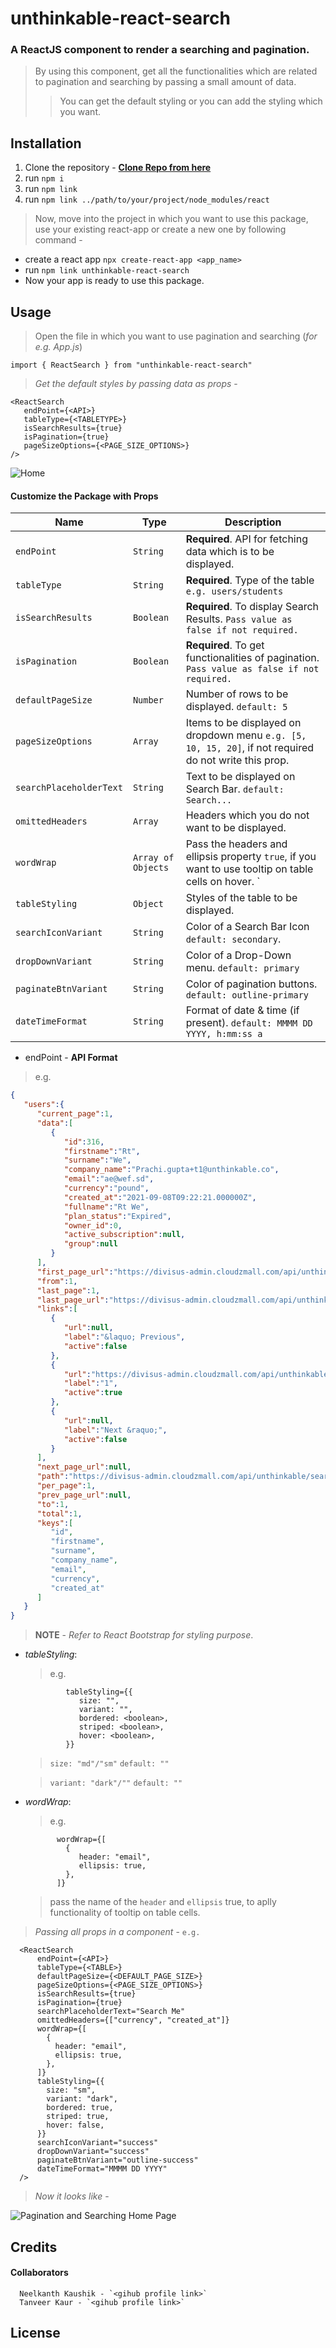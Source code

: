# unthinkable-react-search
### A ReactJS component to render a searching and pagination.
> By using this component, get all the functionalities which are related to pagination and searching by passing a small amount of data.
>> You can get the default styling or you can add the styling which you want.


## Installation 
1. Clone the repository - **[Clone Repo from here](https://github.com/nefoyoch/unthinkable-react-search/)**
2. run `npm i`
3. run `npm link`
4. run `npm link ../path/to/your/project/node_modules/react`

> Now, move into the project in which you want to use this package, use your existing react-app or create a new one by following command -
- create a react app `npx create-react-app <app_name>`
- run `npm link unthinkable-react-search` 
- Now your app is ready to use this package.

## Usage

> Open the file in which you want to use pagination and searching (*for e.g. App.js*) 
```JSX
import { ReactSearch } from "unthinkable-react-search"
```
> *Get the default styles by passing data as props* - 
   ```JSX
   <ReactSearch
      endPoint={<API>}
      tableType={<TABLETYPE>}
      isSearchResults={true}
      isPagination={true}
      pageSizeOptions={<PAGE_SIZE_OPTIONS>}
   />
   ```
![Home](assets/images/Default.png)

#### Customize the Package with Props

|      Name                      |             Type       | Description                                            |
| -------------------------------| ----------------| --------------------------------------------------------------                                  
|     `endPoint`                 |     `String`    | **Required**. API for fetching data which is to be displayed.  |
|     `tableType`                |     `String`    | **Required**. Type of the table `e.g. users/students`          |
|     `isSearchResults`          |     `Boolean`   | **Required**. To display Search Results. `Pass value as false if not required.`|
|     `isPagination`             |     `Boolean`   | **Required**. To get functionalities of pagination. `Pass value as false if not required.`| 
|     `defaultPageSize`          |     `Number`    |   Number of rows to be displayed. `default: 5`|
|     `pageSizeOptions`          |     `Array`     |   Items to be displayed on dropdown menu `e.g. [5, 10, 15, 20]`, if not required do not write this prop.         |
|     `searchPlaceholderText`    |     `String`    |   Text to be displayed on Search Bar. `default: Search...`|
|     `omittedHeaders`           |     `Array`     |   Headers which you do not want to be displayed.|
|     `wordWrap`                 |     `Array of Objects`    |   Pass the headers and ellipsis property `true`, if you want to use tooltip on table cells on hover. `|
|     `tableStyling`             |     `Object`    |   Styles of the table to be displayed.|
|     `searchIconVariant`        |     `String`    |   Color of a Search Bar Icon `default: secondary`.|
|     `dropDownVariant`          |     `String`    |   Color of a Drop-Down menu. `default: primary`|
|     `paginateBtnVariant`       |     `String`    |   Color of pagination buttons. `default: outline-primary`|
|     `dateTimeFormat`           |     `String`    |   Format of date & time (if present). `default: MMMM DD YYYY, h:mm:ss a`|

* endPoint - **API Format**
> e.g.
```JSON
{
   "users":{
      "current_page":1,
      "data":[
         {
            "id":316,
            "firstname":"Rt",
            "surname":"We",
            "company_name":"Prachi.gupta+t1@unthinkable.co",
            "email":"ae@wef.sd",
            "currency":"pound",
            "created_at":"2021-09-08T09:22:21.000000Z",
            "fullname":"Rt We",
            "plan_status":"Expired",
            "owner_id":0,
            "active_subscription":null,
            "group":null
         }
      ],
      "first_page_url":"https://divisus-admin.cloudzmall.com/api/unthinkable/search?q=sd&per_page=1&table=users&page=1",
      "from":1,
      "last_page":1,
      "last_page_url":"https://divisus-admin.cloudzmall.com/api/unthinkable/search?q=sd&per_page=1&table=users&page=1",
      "links":[
         {
            "url":null,
            "label":"&laquo; Previous",
            "active":false
         },
         {
            "url":"https://divisus-admin.cloudzmall.com/api/unthinkable/search?q=sd&per_page=1&table=users&page=1",
            "label":"1",
            "active":true
         },
         {
            "url":null,
            "label":"Next &raquo;",
            "active":false
         }
      ],
      "next_page_url":null,
      "path":"https://divisus-admin.cloudzmall.com/api/unthinkable/search",
      "per_page":1,
      "prev_page_url":null,
      "to":1,
      "total":1,
      "keys":[
         "id",
         "firstname",
         "surname",
         "company_name",
         "email",
         "currency",
         "created_at"
      ]
   }
}
```
> **NOTE** -  *Refer to React Bootstrap for styling purpose*.
* *tableStyling*: 
   > e.g. 
   
   
   ```JSX
            tableStyling={{
               size: "",
               variant: "",
               bordered: <boolean>,
               striped: <boolean>,
               hover: <boolean>,
            }}
    ```

   > `size: "md"/"sm"` `default: ""`


   > `variant: "dark"/""` `default: ""` 

* *wordWrap*:
   > e.g.
   
   ```JSX
          wordWrap={[
            {
               header: "email",
               ellipsis: true,
            },
          ]}
   ```
        
   > pass the name of the `header` and `ellipsis` true, to aplly functionality of tooltip on table cells.
        



> *Passing all props in a component* - `e.g.`

```JSX
  <ReactSearch
      endPoint={<API>}
      tableType={<TABLE>}
      defaultPageSize={<DEFAULT_PAGE_SIZE>}
      pageSizeOptions={<PAGE_SIZE_OPTIONS>}
      isSearchResults={true}
      isPagination={true}
      searchPlaceholderText="Search Me"
      omittedHeaders={["currency", "created_at"]}
      wordWrap={[
        {
          header: "email",
          ellipsis: true,
        },
      ]}
      tableStyling={{
        size: "sm",
        variant: "dark",
        bordered: true,
        striped: true,
        hover: false,
      }}
      searchIconVariant="success"
      dropDownVariant="success"
      paginateBtnVariant="outline-success"
      dateTimeFormat="MMMM DD YYYY"
  />
```
   > *Now it looks like* - 

![Pagination and Searching Home Page](/assets/images/Customize.png)


## Credits 
   #### Collaborators
      Neelkanth Kaushik - `<gihub profile link>`
      Tanveer Kaur - `<gihub profile link>`
      
      
## License
 
 


